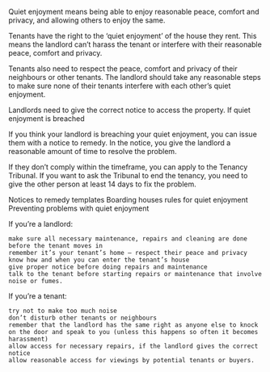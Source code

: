 Quiet enjoyment means being able to enjoy reasonable peace, comfort and privacy, and allowing others to enjoy the same.

Tenants have the right to the ‘quiet enjoyment’ of the house they rent. This means the landlord can’t harass the tenant or interfere with their reasonable peace, comfort and privacy.

Tenants also need to respect the peace, comfort and privacy of their neighbours or other tenants. The landlord should take any reasonable steps to make sure none of their tenants interfere with each other’s quiet enjoyment.

Landlords need to give the correct notice to access the property.
If quiet enjoyment is breached

If you think your landlord is breaching your quiet enjoyment, you can issue them with a notice to remedy. In the notice, you give the landlord a reasonable amount of time to resolve the problem.

If they don’t comply within the timeframe, you can apply to the Tenancy Tribunal. If you want to ask the Tribunal to end the tenancy, you need to give the other person at least 14 days to fix the problem.

Notices to remedy templates
Boarding houses rules for quiet enjoyment
Preventing problems with quiet enjoyment

If you’re a landlord:

    make sure all necessary maintenance, repairs and cleaning are done before the tenant moves in
    remember it’s your tenant’s home – respect their peace and privacy
    know how and when you can enter the tenant’s house
    give proper notice before doing repairs and maintenance
    talk to the tenant before starting repairs or maintenance that involve noise or fumes.

If you’re a tenant:

    try not to make too much noise
    don’t disturb other tenants or neighbours
    remember that the landlord has the same right as anyone else to knock on the door and speak to you (unless this happens so often it becomes harassment)
    allow access for necessary repairs, if the landlord gives the correct notice
    allow reasonable access for viewings by potential tenants or buyers.

